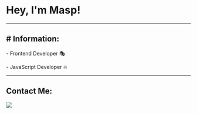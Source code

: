 <h1> Hey, I'm Masp! </h1>
<hr>
<h2> # Information:</h2>
<p> 
- Frontend Developer 🎭
</p>
<p> 
- JavaScript Developer 🔥
</p>
<hr>
<h2> Contact Me: </h2>


<p align="left">
  <img src="https://capsule-render.vercel.app/api?type=waving&color=gradient&height=100&section=footer"/>
</p>
